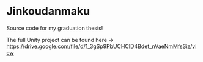 # Jinkoudanmaku

Source code for my graduation thesis!

The full Unity project can be found here -> https://drive.google.com/file/d/1_3gSp9PbUCHCID4Bdet_nVaeNmMfsSiz/view
